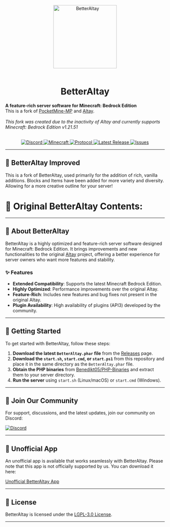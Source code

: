 <p align="center">
	<img src="https://github.com/Benedikt05/BetterAltay/blob/master/.github/logo.png" alt="BetterAltay" width="200">
	<br><br>
	<h1 align="center">BetterAltay</h1>
	<b>A feature-rich server software for Minecraft: Bedrock Edition</b>
	<br>
	This is a fork of <a href="https://github.com/pmmp/PocketMine-MP/tree/3.28.0">PocketMine-MP</a> and <a href="https://github.com/unresolved3169/Altay">Altay</a>.
	<br><br>
	<i>This fork was created due to the inactivity of Altay and currently supports Minecraft: Bedrock Edition v1.21.51</i>
	<br><br>

<p align="center">
	<a href="https://discord.gg/spquK3Q66W">
		<img src="https://img.shields.io/discord/930544524655202317?color=5865F2&logo=discord&logoColor=white" alt="Discord">
	</a>
	<a href="https://www.minecraft.net/en-us/article/minecraft-1-21-50-bedrock-changelog">
		<img src="https://img.shields.io/badge/Minecraft_1.21.50-blue?style=flat-square" alt="Minecraft">
	</a>
	<a href="https://github.com/Mojang/bedrock-protocol-docs">
		<img src="https://img.shields.io/badge/protocol-766-yellow?style=flat-square" alt="Protocol">
	</a>
	<a href="https://github.com/Benedikt05/BetterAltay/releases">
		<img src="https://img.shields.io/github/v/release/Benedikt05/BetterAltay?color=green&label=Latest%20Release&logo=github" alt="Latest Release">
	</a>
	<a href="https://github.com/Benedikt05/BetterAltay/issues">
		<img src="https://img.shields.io/github/issues/Benedikt05/BetterAltay?color=orange" alt="Issues">
	</a>
</p>

---

## 🧰 BetterAltay Improved

This is a fork of BetterAltay, used primarily for the addition of rich, vanilla additions. Blocks and Items have been added for more variety and diversity. Allowing for a more creative outline for your server!



# 🧭 Original BetterAltay Contents:


---


## 📖 About BetterAltay

BetterAltay is a highly optimized and feature-rich server software designed for Minecraft: Bedrock Edition. It brings improvements and new functionalities to the original [Altay](https://github.com/unresolved3169/Altay) project, offering a better experience for server owners who want more features and stability.

### ✨ Features

- **Extended Compatibility**: Supports the latest Minecraft Bedrock Edition.
- **Highly Optimized**: Performance improvements over the original Altay.
- **Feature-Rich**: Includes new features and bug fixes not present in the original Altay.
- **Plugin Availability**: High availability of plugins (API3) developed by the community.

---

## 🚀 Getting Started

To get started with BetterAltay, follow these steps:

1. **Download the latest `BetterAltay.phar` file** from the [Releases](https://github.com/Benedikt05/BetterAltay/releases) page.
2. **Download the `start.sh`, `start.cmd`, or `start.ps1`** from this repository and place it in the same directory as the `BetterAltay.phar` file.
3. **Obtain the PHP binaries** from [Benedikt05/PHP-Binaries](https://github.com/Benedikt05/PHP-Binaries) and extract them to your server directory.
4. **Run the server** using `start.sh` (Linux/macOS) or `start.cmd` (Windows).

---

## 💬 Join Our Community

For support, discussions, and the latest updates, join our community on Discord:

[![Discord](https://img.shields.io/discord/930544524655202317?color=5865F2&logo=discord&logoColor=white)](https://discord.gg/spquK3Q66W)

---

## 📱 Unofficial App

An unofficial app is available that works seamlessly with BetterAltay. Please note that this app is not officially supported by us. You can download it here:

[Unofficial BetterAltay App](https://play.google.com/store/apps/details?id=com.kpwnapps.pmmpplugins.betteraltay) 

---

## 📄 License

BetterAltay is licensed under the [LGPL-3.0 License](https://github.com/Benedikt05/BetterAltay/blob/master/LICENSE).

---
